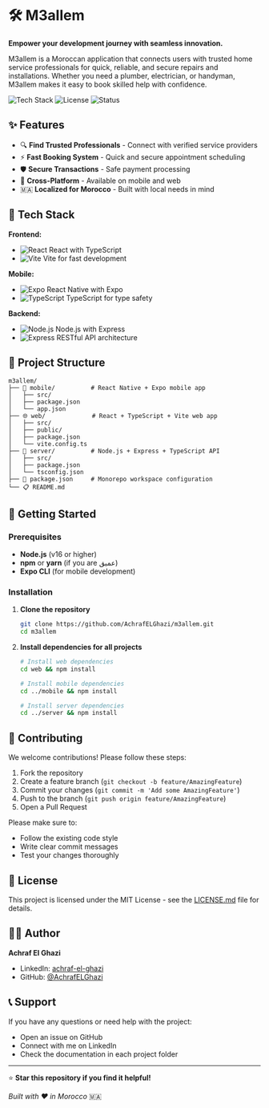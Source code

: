 # 🛠️ M3allem

**Empower your development journey with seamless innovation.**

M3allem is a Moroccan application that connects users with trusted home service professionals for quick, reliable, and secure repairs and installations. Whether you need a plumber, electrician, or handyman, M3allem makes it easy to book skilled help with confidence.

![Tech Stack](https://img.shields.io/badge/Stack-React%20%7C%20TypeScript%20%7C%20Node.js%20%7C%20Expo-blue)
![License](https://img.shields.io/badge/License-MIT-green)
![Status](https://img.shields.io/badge/Status-In%20Development-yellow)

## ✨ Features

- 🔍 **Find Trusted Professionals** - Connect with verified service providers
- ⚡ **Fast Booking System** - Quick and secure appointment scheduling
- 🛡️ **Secure Transactions** - Safe payment processing
- 📱 **Cross-Platform** - Available on mobile and web
- 🇲🇦 **Localized for Morocco** - Built with local needs in mind

## 🚀 Tech Stack

**Frontend:**
- ![React](https://img.shields.io/badge/React-20232A?style=flat&logo=react&logoColor=61DAFB) React with TypeScript
- ![Vite](https://img.shields.io/badge/Vite-646CFF?style=flat&logo=vite&logoColor=white) Vite for fast development

**Mobile:**
- ![Expo](https://img.shields.io/badge/Expo-000020?style=flat&logo=expo&logoColor=white) React Native with Expo
- ![TypeScript](https://img.shields.io/badge/TypeScript-3178C6?style=flat&logo=typescript&logoColor=white) TypeScript for type safety

**Backend:**
- ![Node.js](https://img.shields.io/badge/Node.js-339933?style=flat&logo=node.js&logoColor=white) Node.js with Express
- ![Express](https://img.shields.io/badge/Express-000000?style=flat&logo=express&logoColor=white) RESTful API architecture


## 📁 Project Structure

```
m3allem/
├── 📱 mobile/          # React Native + Expo mobile app
│   ├── src/
│   ├── package.json
│   └── app.json
├── 🌐 web/             # React + TypeScript + Vite web app
│   ├── src/
│   ├── public/
│   ├── package.json
│   └── vite.config.ts
├── 🔧 server/          # Node.js + Express + TypeScript API
│   ├── src/
│   ├── package.json
│   └── tsconfig.json
├── 📄 package.json     # Monorepo workspace configuration
└── 📋 README.md
```

## 🚀 Getting Started

### Prerequisites

- **Node.js** (v16 or higher)
- **npm** or **yarn** (if you are عميق)
- **Expo CLI** (for mobile development)

### Installation

1. **Clone the repository**
   ```bash
   git clone https://github.com/AchrafELGhazi/m3allem.git
   cd m3allem
   ```

2. **Install dependencies for all projects**
   ```bash
   # Install web dependencies
   cd web && npm install
   
   # Install mobile dependencies
   cd ../mobile && npm install
   
   # Install server dependencies
   cd ../server && npm install
   ```

## 🤝 Contributing

We welcome contributions! Please follow these steps:

1. Fork the repository
2. Create a feature branch (`git checkout -b feature/AmazingFeature`)
3. Commit your changes (`git commit -m 'Add some AmazingFeature'`)
4. Push to the branch (`git push origin feature/AmazingFeature`)
5. Open a Pull Request

Please make sure to:
- Follow the existing code style
- Write clear commit messages
- Test your changes thoroughly

## 📄 License

This project is licensed under the MIT License - see the [LICENSE.md](LICENSE.md) file for details.

## 👨‍💻 Author

**Achraf El Ghazi**
- LinkedIn: [achraf-el-ghazi](https://www.linkedin.com/in/achraf-el-ghazi-16b8bb2a7/)
- GitHub: [@AchrafELGhazi](https://github.com/AchrafELGhazi)

## 📞 Support

If you have any questions or need help with the project:
- Open an issue on GitHub
- Connect with me on LinkedIn
- Check the documentation in each project folder

---

⭐ **Star this repository if you find it helpful!**

*Built with ❤️ in Morocco* 🇲🇦
